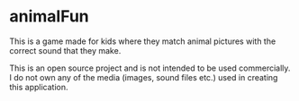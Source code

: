 # animalFun
This is a game made for kids where they match animal pictures with the correct sound that they make. 

This is an open source project and is not intended to be used commercially. I do not own any of the media (images, sound files etc.) used in creating this application.
